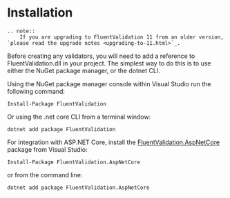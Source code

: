 # Installation

```eval_rst
.. note::
    If you are upgrading to FluentValidation 11 from an older version, `please read the upgrade notes <upgrading-to-11.html>`_.
```

Before creating any validators, you will need to add a reference to FluentValidation.dll in your project. The simplest way to do this is to use either the NuGet package manager, or the dotnet CLI.

Using the NuGet package manager console within Visual Studio run the following command:

```
Install-Package FluentValidation
```

Or using the .net core CLI from a terminal window:

```
dotnet add package FluentValidation
```

For integration with ASP.NET Core, install the [FluentValidation.AspNetCore](https://www.nuget.org/packages/FluentValidation.AspNetCore/) package from Visual Studio:

```shell
Install-Package FluentValidation.AspNetCore
```

or from the command line:

```shell
dotnet add package FluentValidation.AspNetCore
```
